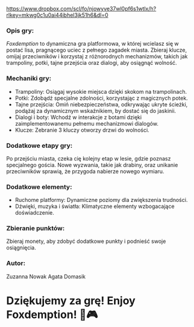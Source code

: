 https://www.dropbox.com/scl/fo/njowyve37wl0pf6s1wtlx/h?rlkey=mkwg0c1u0ai44ibhel3jk51h6&dl=0

### Opis gry:
*Foxdemption* to dynamiczna gra platformowa, w której wcielasz się w postać lisa, pragnącego uciec z pełnego zagadek miasta. Zbieraj klucze, omijaj przeciwników i korzystaj z różnorodnych mechanizmów, takich jak trampoliny, potki, tajne przejścia oraz dialogi, aby osiągnąć wolność.


### Mechaniki gry:
- Trampoliny: Osiągaj wysokie miejsca dzięki skokom na trampolinach.
- Potki: Zdobądź specjalne zdolności, korzystając z magicznych potek.
- Tajne przejścia: Omiń niebezpieczeństwa, odkrywając ukryte ścieżki, podążaj za dynamicznym wskaźnikiem, by dostać się do jaskinii.
- Dialogi i boty: Wchodź w interakcje z botami dzięki zaimplementowanemu pełnemu mechanizmowi dialogów.
- Klucze: Zebranie 3 kluczy otworzy drzwi do wolności.

### Dodatkowe etapy gry:
Po przejściu miasta, czeka cię kolejny etap w lesie, gdzie poznasz specjalnego gościa. Nowe wyzwania, takie jak drabiny, oraz unikanie przeciwników sprawią, że przygoda nabierze nowego wymiaru.

### Dodatkowe elementy:
- Ruchome platformy: Dynamiczne poziomy dla zwiększenia trudności.
- Dźwięki, muzyka i światła: Klimatyczne elementy wzbogacające doświadczenie.

### Zbieranie punktów:
Zbieraj monety, aby zdobyć dodatkowe punkty i podnieść swoje osiągnięcia.

### Autor:
Zuzanna Nowak
Agata Domasik

# Dziękujemy za grę! Enjoy Foxdemption! 🦊🎮
